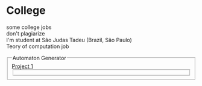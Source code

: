 # College
some college jobs<br />
don't plagiarize<br />
I'm student at São Judas Tadeu (Brazil, São Paulo)<br />
Teory of computation job <br />
<fieldset>
<legend>Automaton Generator</legend>
    <a href="https://github.com/CTrigger/College/blob/master/AutomatonGenerate/proj1.c">Project 1</a>
<fieldset>
